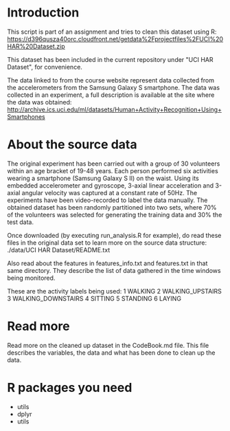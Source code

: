 # Introduction

This script is part of an assignment and tries to clean this dataset using R:
  https://d396qusza40orc.cloudfront.net/getdata%2Fprojectfiles%2FUCI%20HAR%20Dataset.zip
  
This dataset has been included in the current repository under "UCI HAR Dataset", for convenience.
  
The data linked to from the course website represent data collected from the accelerometers from the Samsung Galaxy S smartphone. The data was collected in an experiment, a full description is available at the site where the data was obtained:
  http://archive.ics.uci.edu/ml/datasets/Human+Activity+Recognition+Using+Smartphones
  
# About the source data

The original experiment has been carried out with a group of 30 volunteers within an age bracket of 19-48 years. Each person performed six activities wearing a smartphone (Samsung Galaxy S II) on the waist. Using its embedded accelerometer and gyroscope, 3-axial linear acceleration and 3-axial angular velocity was captured at a constant rate of 50Hz. The experiments have been video-recorded to label the data manually. The obtained dataset has been randomly partitioned into two sets, where 70% of the volunteers was selected for generating the training data and 30% the test data. 

Once downloaded (by executing run_analysis.R for example), do read these files in the original data set to learn more on the source data structure:
  ./data/UCI HAR Dataset/README.txt

Also read about the features in features_info.txt and features.txt in that same directory. They describe the list of data gathered in the time windows being monitored. 

These are the activity labels being used:
1 WALKING
2 WALKING_UPSTAIRS
3 WALKING_DOWNSTAIRS
4 SITTING
5 STANDING
6 LAYING

# Read more

Read more on the cleaned up dataset in the CodeBook.md file. This file describes the variables, the data and what has been done to clean up the data.

# R packages you need

- utils
- dplyr
- utils